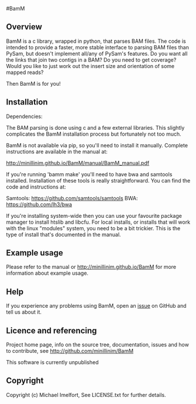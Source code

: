 #BamM

## Overview

BamM is a c library, wrapped in python, that parses BAM files.
The code is intended to provide a faster, more stable interface to parsing BAM files than PySam, but doesn't implement all/any of PySam's features.
Do you want all the links that join two contigs in a BAM? Do you need to get coverage? Would you like to just work out the insert size and orientation of some mapped reads?

Then BamM is for you!

## Installation

Dependencies:

The BAM parsing is done using c and a few external libraries. This slightly complicates the BamM installation process but fortunately not too much.

BamM is not available via pip, so you'll need to install it manually. Complete instructions are available in the manual at:

http://minillinim.github.io/BamM/manual/BamM_manual.pdf

If you're running 'bamm make' you'll need to have bwa and samtools installed. Installation of these tools is really straightforward. You can find the code and instructions at:

Samtools:   https://github.com/samtools/samtools
BWA:        https://github.com/lh3/bwa

If you're installing system-wide then you can use your favourite package manager to install htslib and libcfu. For local installs, or installs that will work with the linux "modules" system, you need to be a bit trickier. This is the type of install that's documented in the manual.

## Example usage

Please refer to the manual or http://minillinim.github.io/BamM for more information about example usage.

## Help

If you experience any problems using BamM, open an [issue](https://github.com/minillinim/BamM/issues) on GitHub and tell us about it.

## Licence and referencing

Project home page, info on the source tree, documentation, issues and how to contribute, see http://github.com/minillinim/BamM

This software is currently unpublished

## Copyright

Copyright (c) Michael Imelfort, See LICENSE.txt for further details.
